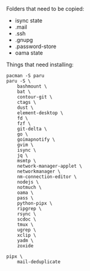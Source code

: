 
Folders that need to be copied:
 - isync state
 - .mail
 - .ssh
 - .gnupg
 - .password-store
 - oama state

Things that need installing:

```
pacman -S paru
paru -S \
    bashmount \
    bat \
    contour-git \
    ctags \
    dust \
    element-desktop \
    fd \
    fzf \
    git-delta \
    go \
    goimapnotify \
    gvim \
    isync \
    jq \
    msmtp \
    network-manager-applet \
    networkmanager \
    nm-connection-editor \
    nodejs \
    notmuch \
    oama \
    pass \
    python-pipx \
    ripgrep \
    rsync \
    scdoc \
    tmux \
    ugrep \
    xclip \
    yadm \
    zoxide

pipx \
    mail-deduplicate
```
